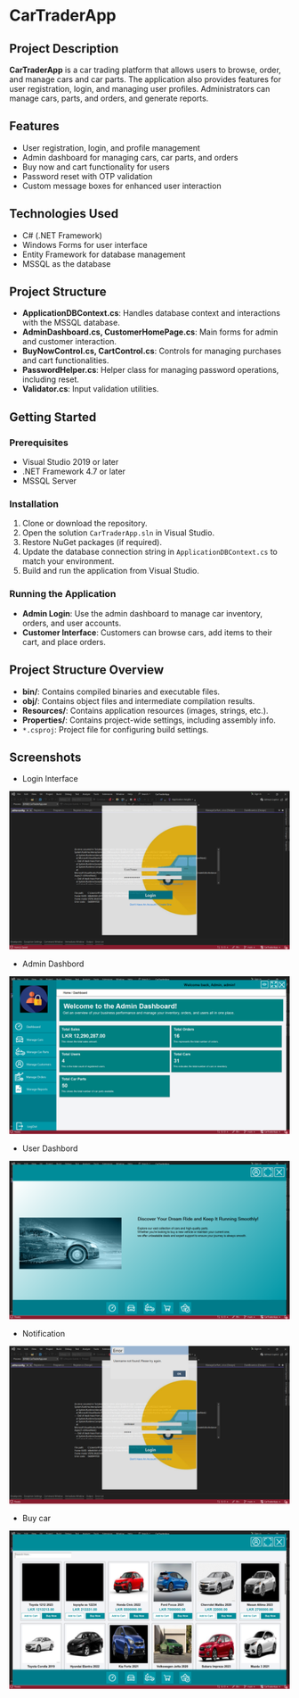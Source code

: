 # CarTraderApp

## Project Description
**CarTraderApp** is a car trading platform that allows users to browse, order, and manage cars and car parts. The application also provides features for user registration, login, and managing user profiles. Administrators can manage cars, parts, and orders, and generate reports.

## Features
- User registration, login, and profile management
- Admin dashboard for managing cars, car parts, and orders
- Buy now and cart functionality for users
- Password reset with OTP validation
- Custom message boxes for enhanced user interaction

## Technologies Used
- C# (.NET Framework)
- Windows Forms for user interface
- Entity Framework for database management
- MSSQL as the database

## Project Structure
- **ApplicationDBContext.cs**: Handles database context and interactions with the MSSQL database.
- **AdminDashboard.cs, CustomerHomePage.cs**: Main forms for admin and customer interaction.
- **BuyNowControl.cs, CartControl.cs**: Controls for managing purchases and cart functionalities.
- **PasswordHelper.cs**: Helper class for managing password operations, including reset.
- **Validator.cs**: Input validation utilities.

## Getting Started

### Prerequisites
- Visual Studio 2019 or later
- .NET Framework 4.7 or later
- MSSQL Server

### Installation
1. Clone or download the repository.
2. Open the solution `CarTraderApp.sln` in Visual Studio.
3. Restore NuGet packages (if required).
4. Update the database connection string in `ApplicationDBContext.cs` to match your environment.
5. Build and run the application from Visual Studio.

### Running the Application
- **Admin Login**: Use the admin dashboard to manage car inventory, orders, and user accounts.
- **Customer Interface**: Customers can browse cars, add items to their cart, and place orders.

## Project Structure Overview
- **bin/**: Contains compiled binaries and executable files.
- **obj/**: Contains object files and intermediate compilation results.
- **Resources/**: Contains application resources (images, strings, etc.).
- **Properties/**: Contains project-wide settings, including assembly info.
- `*.csproj`: Project file for configuring build settings.

## Screenshots

- Login Interface
  
![login Interface](CarTraderApp/Resources/loginscreenshot.png)

- Admin Dashbord
  
![Admin Interface](CarTraderApp/Resources/adminDashbordScreenshot.png)

- User Dashbord
  
![userDashbord Interface](CarTraderApp/Resources/userDashbordScreenshot.png)

- Notification
  
![notifucation Interface](CarTraderApp/Resources/notificationScreenshot.png)

- Buy car
  
![buycar Interface](CarTraderApp/Resources/buyCarScreenshot.png)

